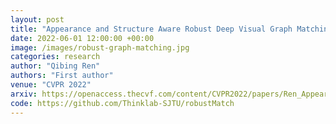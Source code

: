 ```yaml
---
layout: post
title: "Appearance and Structure Aware Robust Deep Visual Graph Matching: Attack, Defense and Beyond"
date: 2022-06-01 12:00:00 +00:00
image: /images/robust-graph-matching.jpg
categories: research
author: "Qibing Ren"
authors: "First author"
venue: "CVPR 2022"
arxiv: https://openaccess.thecvf.com/content/CVPR2022/papers/Ren_Appearance_and_Structure_Aware_Robust_Deep_Visual_Graph_Matching_Attack_CVPR_2022_paper.pdf
code: https://github.com/Thinklab-SJTU/robustMatch
---
```

